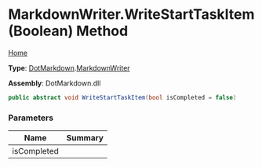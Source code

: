 # MarkdownWriter\.WriteStartTaskItem\(Boolean\) Method

[Home](../../../README.md)

**Type**: [DotMarkdown](../../README.md)\.[MarkdownWriter](../README.md)

**Assembly**: DotMarkdown\.dll

```csharp
public abstract void WriteStartTaskItem(bool isCompleted = false)
```

### Parameters

| Name | Summary |
| ---- | ------- |
| isCompleted | |

